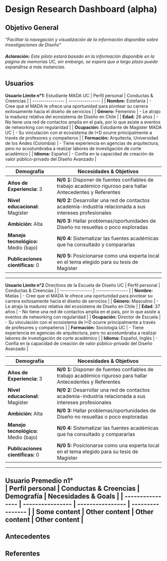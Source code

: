 # **Design Research Dashboard (alpha)**
## **Objetivo General**  
*"Facilitar la navegación y visualización de la información disponible sobre investigaciones de Diseño"*  
###### **Aclaración:** Este piloto estará basado en la información disponible en la página de memorias UC, sin embargo, se espera que a largo plazo pueda expandirse a más instancias.  
## **Usuarios**  
**Usuario Límite n°1:** Estudiante MADA UC 
| Perfil personal | Conductas & Creencias |
| ---------------- | ---------------- | 
| **Nombre:** Estefanía | - Cree que el MADA le ofrece una oportunidad para pivotear su carrera exitosamente hacia el diseño de servicios |
| **Género:** Femenino | - Le atrajo la madurez relativa del ecosistema de Diseño en Chile |
| **Edad:** 26 años | - No tiene una red de contactos amplia en el país, por lo que asiste a eventos de networking con regularidad |
| **Ocupación:** Estudiante de Magíster MADA UC | - Su vinculación con el ecosistema de I+D ocurre principalmente a través de profesores y compañeros |
| **Formación:** Arquitecta, Universidad de los Andes (Colombia) | - Tiene experiencia en agencias de arquitectura, pero no acostumbraba a realizar labores de investigación de corte académico |
| **Idioma:** Español | - Confía en la capacidad de creación de valor público-privado del Diseño Avanzado |

| Demografía | Necesidades & Objetivos |
| ---------------- | ---------------- |
| **Años de Experiencia:** 3 | **N/0 1:** Disponer de fuentes confiables de trabajo académico riguroso para hallar Antecedentes y Referentes|
| **Nivel educacional:** Magíster | **N/0 2:** Desarrollar una red de contactos academia-industria relacionada a sus intereses profesionales|
| **Ambición:** Alta | **N/0 3:** Hallar problemas/oportunidades de Diseño no resueltas o poco exploradas|
| **Manejo tecnológico:** Medio (bajo) | **N/0 4:** Sistematizar las fuentes académicas que ha consultado y compararlas|
| **Publicaciones científicas:** 0 | **N/0 5:** Posicionarse como una experta local en el tema elegido para su tesis de Magíster|
****
**Usuario Límite n°2** Directivos de la Escuela de Diseño UC 
| Perfil personal | Conductas & Creencias |
| ---------------- | ---------------- | 
| **Nombre:** Matías | - Cree que el MADA le ofrece una oportunidad para pivotear su carrera exitosamente hacia el diseño de servicios |
| **Género:** Masculino | - Le atrajo la madurez relativa del ecosistema de Diseño en Chile |
| **Edad:** 37 años | - No tiene una red de contactos amplia en el país, por lo que asiste a eventos de networking con regularidad |
| **Ocupación:** Director de Escuela | - Su vinculación con el ecosistema de I+D ocurre principalmente a través de profesores y compañeros |
| **Formación:** Sociología UC | - Tiene experiencia en agencias de arquitectura, pero no acostumbraba a realizar labores de investigación de corte académico |
| **Idioma:** Español, Inglés | - Confía en la capacidad de creación de valor público-privado del Diseño Avanzado |

| Demografía | Necesidades & Objetivos |
| ---------------- | ---------------- |
| **Años de Experiencia:** 3 | **N/0 1:** Disponer de fuentes confiables de trabajo académico riguroso para hallar Antecedentes y Referentes|
| **Nivel educacional:** Magíster | **N/0 2:** Desarrollar una red de contactos academia-industria relacionada a sus intereses profesionales|
| **Ambición:** Alta | **N/0 3:** Hallar problemas/oportunidades de Diseño no resueltas o poco exploradas|
| **Manejo tecnológico:** Medio (bajo) | **N/0 4:** Sistematizar las fuentes académicas que ha consultado y compararlas|
| **Publicaciones científicas:** 0 | **N/0 5:** Posicionarse como una experta local en el tema elegido para su tesis de Magíster|
----
**Usuario Premedio n1°**  
| Perfil personal | Conductas & Creencias | Demografía | Necesidades & Goals |
| ---------------- | ---------------- | ---------------- | ---------------- |
| Some content     | Other content    | Other content    | Other content    | 
----
## **Antecedentes**
## **Referentes**
